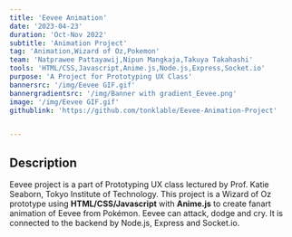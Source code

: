 ```yaml
---
title: 'Eevee Animation'
date: '2023-04-23'
duration: 'Oct-Nov 2022'
subtitle: 'Animation Project'
tag: 'Animation,Wizard of Oz,Pokemon'
team: 'Natprawee Pattayawij,Nipun Mangkaja,Takuya Takahashi'
tools: 'HTML/CSS,Javascript,Anime.js,Node.js,Express,Socket.io'
purpose: 'A Project for Prototyping UX Class'
bannersrc: '/img/Eevee GIF.gif'
bannergradientsrc: '/img/Banner with gradient_Eevee.png'
image: '/img/Eevee GIF.gif'
githublink: 'https://github.com/tonklable/Eevee-Animation-Project'


---
```


## Description
Eevee project is a part of Prototyping UX class lectured by Prof. Katie Seaborn, Tokyo Institute of Technology. This project is a Wizard of Oz prototype using **HTML/CSS/Javascript** with **Anime.js** to create fanart animation of Eevee from Pokémon. Eevee can attack, dodge and cry. It is connected to the backend by Node.js, Express and Socket.io.